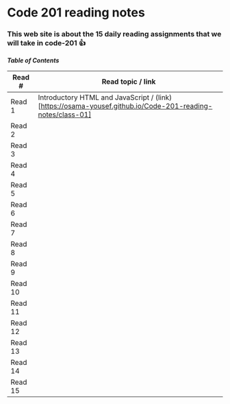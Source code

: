 # Code 201 reading notes
### This web site is about the 15 daily reading assignments that we will take in code-201  :+1:

***Table of Contents***

Read #    |    Read topic / link
------    | ------------------
Read 1    |    Introductory HTML and JavaScript / (link)[https://osama-yousef.github.io/Code-201-reading-notes/class-01]
Read 2    |    
Read 3    |     
Read 4    |    
Read 5    |    
Read 6    |     
Read 7    |     
Read 8    |     
Read 9    |    
Read 10   |    
Read 11   |     
Read 12   |     
Read 13   |     
Read 14   |    
Read 15   |    
